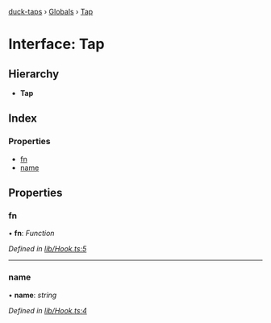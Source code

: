 [duck-taps](../README.md) › [Globals](../globals.md) › [Tap](tap.md)

# Interface: Tap

## Hierarchy

* **Tap**

## Index

### Properties

* [fn](tap.md#fn)
* [name](tap.md#name)

## Properties

###  fn

• **fn**: *Function*

*Defined in [lib/Hook.ts:5](https://github.com/JonasKruckenberg/duck-taps/blob/a577125/lib/Hook.ts#L5)*

___

###  name

• **name**: *string*

*Defined in [lib/Hook.ts:4](https://github.com/JonasKruckenberg/duck-taps/blob/a577125/lib/Hook.ts#L4)*
